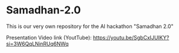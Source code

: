# Samadhan-2.0
This is our very own repository for the AI hackathon "Samadhan 2.0"

Presentation Video link (YoutTube): https://youtu.be/SgbCxIJUIKY?si=3W6QqLNinRUq6NWq
